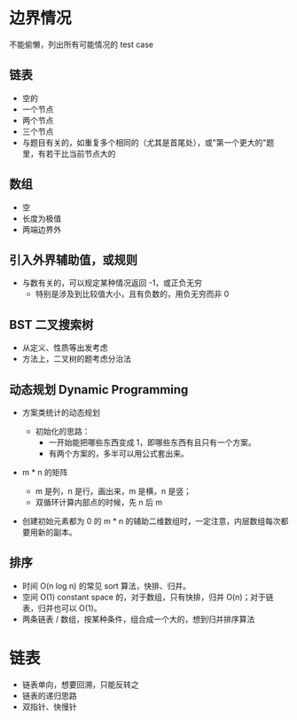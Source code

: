 # 边界情况
不能偷懒，列出所有可能情况的 test case

## 链表
* 空的
* 一个节点
* 两个节点
* 三个节点
* 与题目有关的，如重复多个相同的（尤其是首尾处），或"第一个更大的"题里，有若干比当前节点大的

## 数组

* 空
* 长度为极值
* 两端边界外

## 引入外界辅助值，或规则

* 与数有关的，可以规定某种情况返回 -1，或正负无穷
  * 特别是涉及到比较值大小，且有负数的，用负无穷而非 0

## BST 二叉搜索树

* 从定义、性质等出发考虑
* 方法上，二叉树的题考虑分治法


## 动态规划 Dynamic Programming

* 方案类统计的动态规划
  * 初始化的思路：
    * 一开始能把哪些东西变成 1，即哪些东西有且只有一个方案。
    * 有两个方案的，多半可以用公式套出来。

* m * n 的矩阵
  * m 是列，n 是行。画出来，m 是横，n 是竖；
  * 双循环计算内部点的时候，先 n 后 m 

* 创建初始元素都为 0 的 m * n 的辅助二维数组时，一定注意，内层数组每次都要用新的副本。


## 排序

 * 时间 O(n log n) 的常见 sort 算法，快排、归并。
 * 空间 O(1) constant space 的，对于数组，只有快排，归并 O(n)；对于链表，归并也可以 O(1)。
 * 两条链表 / 数组，按某种条件，组合成一个大的，想到归并排序算法

 # 链表
  * 链表单向，想要回溯，只能反转之
  * 链表的递归思路
  * 双指针、快慢针
